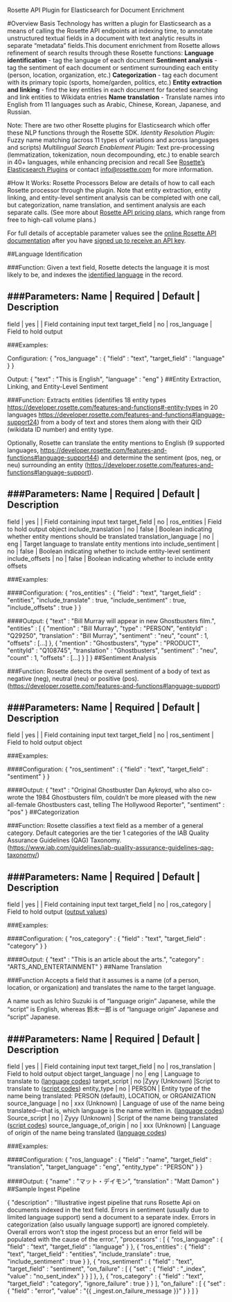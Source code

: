 

Rosette API Plugin for Elasticsearch for Document Enrichment

#Overview
Basis Technology has written a plugin for Elasticsearch as a means of calling the Rosette API endpoints at indexing time, to annotate unstructured textual fields in a document with text analytic results in separate “metadata” fields.This document enrichment from Rosette allows refinement of search results through these Rosette functions:
**Language identification** - tag the language of each document 
**Sentiment analysis** - tag the sentiment of each document or sentiment surrounding each entity (person, location, organization, etc.) 
**Categorization** - tag each document with its primary topic (sports, home/garden, politics, etc.)
**Entity extraction and linking** - find the key entities in each document for faceted searching and link entities to Wikidata entries
**Name translation** - Translate names into English from 11 languages such as Arabic, Chinese, Korean, Japanese, and Russian.

Note: There are two other Rosette plugins for Elasticsearch which offer these NLP functions through the Rosette SDK.
*Identity Resolution Plugin:* Fuzzy name matching (across 11 types of variations and across languages and scripts)
*Multilingual Search Enablement Plugin:* Text pre-processing (lemmatization, tokenization, noun decompounding, etc.) to enable search in 40+ languages, while enhancing precision and recall
See [Rosette’s Elasticsearch Plugins](https://www.rosette.com/elastic/) or contact info@rosette.com for more information.

#How It Works: Rosette Processors
Below are details of how to call each Rosette processor through the plugin. Note that entity extraction, entity linking, and entity-level sentiment analysis can be completed with one call, but categorization, name translation, and sentiment analysis are each separate calls. (See more about [Rosette API pricing plans](https://www.rosette.com/pricing/), which range from free to high-call volume plans.)

For full details of acceptable parameter values see the [online Rosette API documentation](https://developer.rosette.com/features-and-functions) after you have [signed up to receive an API key](https://developer.rosette.com/).

##Language Identification

###Function:
Given a text field, Rosette detects the language it is most likely to be, and indexes the [identified language](https://developer.rosette.com/features-and-functions#language-support26) in the record.

###Parameters:
Name 	| Required 	| Default 		| Description
----------------------------------------------------------------------------------
field 	| yes 	|  			| Field containing input text
target_field 	| no 	| ros_language 	| Field to hold output

###Examples:

Configuration:
{
  "ros_language" : {
    "field" : "text",
    "target_field" : "language"
  }
}

Output:
{
  "text" : "This is English",
  "language" : "eng"
}
##Entity Extraction, Linking, and Entity-Level Sentiment

###Function:
Extracts entities (identifies 18 entity types https://developer.rosette.com/features-and-functions#-entity-types in 20 languages https://developer.rosette.com/features-and-functions#language-support24) from a body of text and stores them along with their QID (wikidata ID number) and entity type. 

Optionally, Rosette can translate the entity mentions to English (9 supported languages, https://developer.rosette.com/features-and-functions#language-support44) and determine the sentiment (pos, neg, or neu) surrounding an entity (https://developer.rosette.com/features-and-functions#language-support).

###Parameters:
Name	| Required	| Default	| Description
-----------------------------------------------------------------------------------
field	| yes	|		| Field containing input text
target_field	| no	| ros_entities	| Field to hold output object
include_translation	| no	| false	| Boolean indicating whether entity mentions should be translated
translation_language	| no	| eng	| Target language to translate entity mentions into
include_sentiment	| no	| false	| Boolean indicating whether to include entity-level sentiment
include_offsets	| no	| false	| Boolean indicating whether to include entity offsets

###Examples:

####Configuration:
{
  "ros_entities" : {
    "field" : "text",
    "target_field" : "entities",
    "include_translate" : true,
    "include_sentiment" : true,
    "include_offsets" : true
  }
}

####Output:
{
  "text" : "Bill Murray will appear in new Ghostbusters film.",
  "entities" : [
    {
      "mention" : "Bill Murray",
      "type" : "PERSON",
      "entityId" : "Q29250",
      "translation" : "Bill Murray",
      "sentiment" : "neu",
      "count" : 1,
      "offsets" : [...]
    },
    {
      "mention" : "Ghostbusters",
      "type" : "PRODUCT",
      "entityId" : "Q108745",
      "translation" : "Ghostbusters",
      "sentiment" : "neu",
      "count" : 1,
      "offsets" : [...]
    }
  ]
}
##Sentiment Analysis

###Function:
Rosette detects the overall sentiment of a body of text as negative (neg), neutral (neu) or positive (pos). (https://developer.rosette.com/features-and-functions#language-support)

###Parameters:
Name	| Required	| Default	| Description
-----------------------------------------------------------------------------------
field	| yes	|		| Field containing input text
target_field	| no	| ros_sentiment	| Field to hold output object

###Examples:

####Configuration:
{
  "ros_sentiment" : {
    "field" : "text",
    "target_field" : "sentiment"
  }
}

####Output:
{
  "text" : "Original Ghostbuster Dan Aykroyd, who also co-wrote the 1984 Ghostbusters film, couldn’t be more pleased with the new all-female Ghostbusters cast, telling The Hollywood Reporter",
  "sentiment" : "pos"
}
##Categorization

###Function: 
Rosette classifies a text field as a member of a general category. Default categories are the tier 1 categories of the IAB Quality Assurance Guidelines (QAG) Taxonomy. (https://www.iab.com/guidelines/iab-quality-assurance-guidelines-qag-taxonomy/)

###Parameters:
Name	| Required	| Default	| Description
-----------------------------------------------------------------------------------
field	| yes	|		| Field containing input text
target_field	| no	| ros_category	| Field to hold output ([output values](https://developer.rosette.com/features-and-functions#categorization))

###Examples:

####Configuration:
{
  "ros_category" : {
    "field" : "text",
    "target_field" : "category"
  }
}

####Output:
{
  "text" : "This is an article about the arts.",
  "category" : "ARTS_AND_ENTERTAINMENT"
}
##Name Translation

###Function
Accepts a field that it assumes is a name (of a person, location, or organization) and translates the name to the target language. 

A name such as Ichiro Suzuki is of “language origin” Japanese, while the “script” is English, whereas 鈴木一郎 is of “language origin” Japanese and “script” Japanese.

###Parameters:
Name	| Required	| Default			| Description
-----------------------------------------------------------------------------------
field	| yes	|				| Field containing input text
target_field	| no	| ros_translation		| Field to hold output object
target_language	| no	| eng		| Language to translate to ([language codes](https://developer.rosette.com/features-and-functions#language-support44))
target_script		| no	|Zyyy (Unknown)	|Script to translate to ([script codes](https://developer.rosette.com/features-and-functions#language-support44))
entity_type	| no	| PERSON	| Entity type of the name being translated: PERSON (default), LOCATION, or ORGANIZATION
source_language | no	| xxx (Unknown)	| Language of use of the name being translated—that is, which language is the name written in. ([language codes](https://developer.rosette.com/features-and-functions#language-support44))
Source_script	| no	| Zyyy (Unknown)	| Script of the name being translated ([script codes](https://developer.rosette.com/features-and-functions#language-support44))
source_language_of_origin	| no	| xxx (Unknown)	| Language of origin of the name being translated  ([language codes](https://developer.rosette.com/features-and-functions#language-support44))

###Examples:

####Configuration:
{
  "ros_language" : {
    "field" : "name",
    "target_field" : "translation",
    "target_language" : "eng",
    "entity_type" : "PERSON"
  }
}

####Output:
{
  "name" : "マット・デイモン",
  "translation" : "Matt Damon"
}
##Sample Ingest Pipeline

{
  "description" : "Illustrative ingest pipeline that runs Rosette Api on documents indexed in the text field. Errors in sentiment (usually due to limited language support) send a document to a separate index. Errors in categorization (also usually language support) are ignored completely. Overall errors won't stop the ingest process but an error field will be populated with the cause of the error.",
  "processors" : [
    {
      "ros_language" : {
        "field" : "text",
        "target_field" : "language"
      }
    },
    {
      "ros_entities" : {
        "field" : "text",
        "target_field" : "entities",
        "include_translate" : true,
        "include_sentiment" : true
      }
    },
    {
      "ros_sentiment" : {
        "field" : "text",
        "target_field" : "sentiment",
        "on_failure" : [
          {
            "set" : {
              "field" : "_index",
              "value" : "no_sent_index"
            }
          }
        ]
      },
    },
    {
      "ros_category" : {
        "field" : "text",
        "target_field" : "category",
        "ignore_failure" : true
      }
    }
  ],
  "on_failure" : [
    {
      "set" : {
        "field" : "error",
        "value" : "{{ _ingest.on_failure_message }}"
      }
    }
  ]
}







